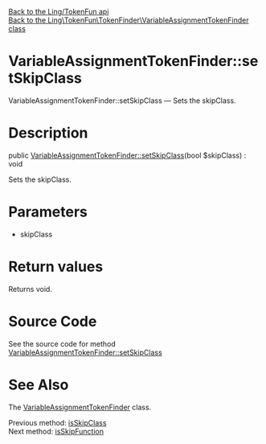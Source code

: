[Back to the Ling/TokenFun api](https://github.com/lingtalfi/TokenFun/blob/master/doc/api/Ling/TokenFun.md)<br>
[Back to the Ling\TokenFun\TokenFinder\VariableAssignmentTokenFinder class](https://github.com/lingtalfi/TokenFun/blob/master/doc/api/Ling/TokenFun/TokenFinder/VariableAssignmentTokenFinder.md)


VariableAssignmentTokenFinder::setSkipClass
================



VariableAssignmentTokenFinder::setSkipClass — Sets the skipClass.




Description
================


public [VariableAssignmentTokenFinder::setSkipClass](https://github.com/lingtalfi/TokenFun/blob/master/doc/api/Ling/TokenFun/TokenFinder/VariableAssignmentTokenFinder/setSkipClass.md)(bool $skipClass) : void




Sets the skipClass.




Parameters
================


- skipClass

    


Return values
================

Returns void.








Source Code
===========
See the source code for method [VariableAssignmentTokenFinder::setSkipClass](https://github.com/lingtalfi/TokenFun/blob/master/TokenFinder/VariableAssignmentTokenFinder.php#L333-L336)


See Also
================

The [VariableAssignmentTokenFinder](https://github.com/lingtalfi/TokenFun/blob/master/doc/api/Ling/TokenFun/TokenFinder/VariableAssignmentTokenFinder.md) class.

Previous method: [isSkipClass](https://github.com/lingtalfi/TokenFun/blob/master/doc/api/Ling/TokenFun/TokenFinder/VariableAssignmentTokenFinder/isSkipClass.md)<br>Next method: [isSkipFunction](https://github.com/lingtalfi/TokenFun/blob/master/doc/api/Ling/TokenFun/TokenFinder/VariableAssignmentTokenFinder/isSkipFunction.md)<br>

